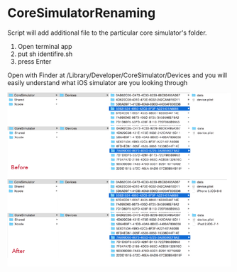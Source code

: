 CoreSimulatorRenaming
=====================

Script will add additional file to the particular core simulator's folder.

1. Open terminal app
2. put sh identifire.sh
3. press Enter

Open with Finder at /Library/Developer/CoreSimulator/Devices and you will easily understand what iOS simulator are you looking through

![alt tag](core-sim-shell.png)

